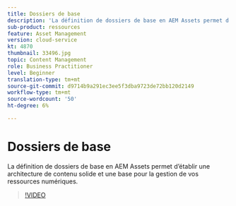 ```yaml
---
title: Dossiers de base
description: 'La définition de dossiers de base en AEM Assets permet d’établir une architecture de contenu solide et une base pour la gestion de vos ressources numériques. '
sub-product: ressources
feature: Asset Management
version: cloud-service
kt: 4870
thumbnail: 33496.jpg
topic: Content Management
role: Business Practitioner
level: Beginner
translation-type: tm+mt
source-git-commit: d9714b9a291ec3ee5f3dba9723de72bb120d2149
workflow-type: tm+mt
source-wordcount: '50'
ht-degree: 6%

---
```



# Dossiers de base

La définition de dossiers de base en AEM Assets permet d’établir une architecture de contenu solide et une base pour la gestion de vos ressources numériques.

>[!VIDEO](https://video.tv.adobe.com/v/33496/?quality=12&learn=on&hidetitle=true)
